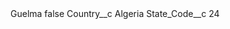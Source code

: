 <?xml version="1.0" encoding="UTF-8"?>
<CustomMetadata xmlns="http://soap.sforce.com/2006/04/metadata" xmlns:xsi="http://www.w3.org/2001/XMLSchema-instance" xmlns:xsd="http://www.w3.org/2001/XMLSchema">
    <label>Guelma</label>
    <protected>false</protected>
    <values>
        <field>Country__c</field>
        <value xsi:type="xsd:string">Algeria</value>
    </values>
    <values>
        <field>State_Code__c</field>
        <value xsi:type="xsd:string">24</value>
    </values>
</CustomMetadata>
